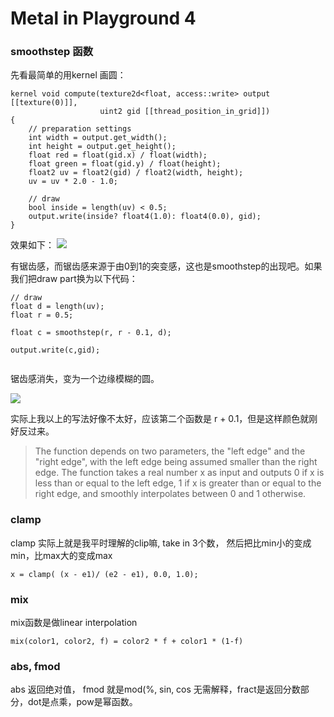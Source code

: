 # Metal in Playground 4


### smoothstep 函数

先看最简单的用kernel 画圆：

```
kernel void compute(texture2d<float, access::write> output [[texture(0)]],
                    uint2 gid [[thread_position_in_grid]])
{	
	// preparation settings
    int width = output.get_width();
    int height = output.get_height();
    float red = float(gid.x) / float(width);
    float green = float(gid.y) / float(height);
    float2 uv = float2(gid) / float2(width, height);
    uv = uv * 2.0 - 1.0;
    
    // draw
    bool inside = length(uv) < 0.5;
    output.write(inside? float4(1.0): float4(0.0), gid);
}
```

效果如下：
![]({{site.baseurl}}/images/draw/01.png)

有锯齿感，而锯齿感来源于由0到1的突变感，这也是smoothstep的出现吧。如果我们把draw part换为以下代码：


```
// draw
float d = length(uv);
float r = 0.5;
    
float c = smoothstep(r, r - 0.1, d);
    
output.write(c,gid);
    
```

锯齿感消失，变为一个边缘模糊的圆。

![]({{site.baseurl}}/images/draw/02.png)


实际上我以上的写法好像不太好，应该第二个函数是 r + 0.1，但是这样颜色就刚好反过来。



>The function depends on two parameters, the "left edge" and the "right edge", with the left edge being assumed smaller than the right edge. The function takes a real number x as input and outputs 0 if x is less than or equal to the left edge, 1 if x is greater than or equal to the right edge, and smoothly interpolates between 0 and 1 otherwise.



### clamp

clamp 实际上就是我平时理解的clip嘛, take in 3个数， 然后把比min小的变成min，比max大的变成max

```
x = clamp( (x - e1)/ (e2 - e1), 0.0, 1.0);
```

### mix

mix函数是做linear interpolation

```
mix(color1, color2, f) = color2 * f + color1 * (1-f)
```

### abs, fmod


abs 返回绝对值， fmod 就是mod(%, sin, cos 无需解释，fract是返回分数部分，dot是点乘，pow是幂函数。






